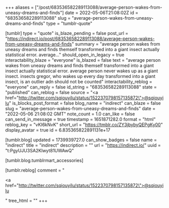 +++
aliases = ["/post/683536582289113088/average-person-wakes-from-uneasy-dreams-and-finds"]
date = 2022-05-06T21:08:02Z
id = "683536582289113088"
slug = "average-person-wakes-from-uneasy-dreams-and-finds"
type = "tumblr-quote"

[tumblr]
type = "quote"
is_blaze_pending = false
post_url = "https://indirect.io/post/683536582289113088/average-person-wakes-from-uneasy-dreams-and-finds"
summary = "average person wakes from uneasy dreams and finds themself transformed into a giant insect actually statistical error. average..."
should_open_in_legacy = true
interactability_blaze = "everyone"
is_blazed = false
text = "average person wakes from uneasy dreams and finds themself transformed into a giant insect actually statistical error. average person never wakes up as a giant insect. insects gregor, who wakes up every day transformed into a giant insect, is an outlier adn should not be counted"
interactability_reblog = "everyone"
can_reply = false
id_string = "683536582289113088"
state = "published"
can_reblog = false
source = "<a href=\"http://twitter.com/sqiouyilu/status/1522370798157135872\">@sqiouyilu</a>"
is_blocks_post_format = false
blog_name = "indirect"
can_blaze = false
slug = "average-person-wakes-from-uneasy-dreams-and-finds"
date = "2022-05-06 21:08:02 GMT"
note_count = 1.0
can_like = false
can_send_in_message = true
timestamp = 1651871282.0
format = "html"
reblog_key = "vKI6kNvK"
short_url = "https://tmblr.co/ZY3jbybyQEPgKy00"
display_avatar = true
id = 6.835365822891131e+17

[tumblr.blog]
updated = 1739939727.0
can_show_badges = false
name = "indirect"
title = "indirect"
description = ""
url = "https://indirect.io/"
uuid = "t:PgyUJU3SA2Klwyt81UWAwQ"

[tumblr.blog.tumblrmart_accessories]

[tumblr.reblog]
comment = "<p><a href=\"http://twitter.com/sqiouyilu/status/1522370798157135872\">@sqiouyilu</a></p>"
tree_html = ""
+++
